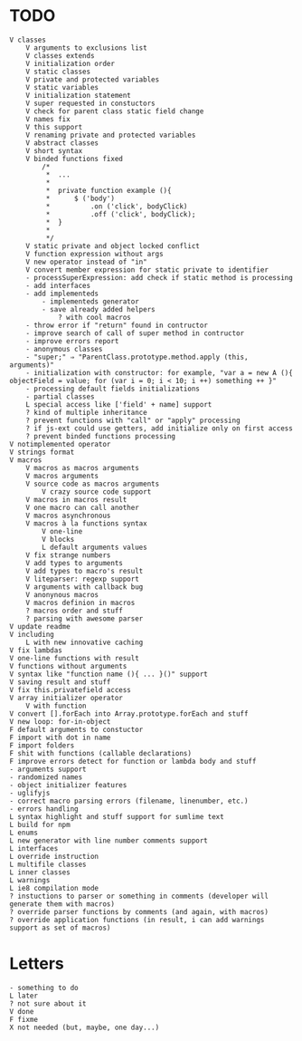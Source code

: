 # TODO
	V classes
		V arguments to exclusions list
		V classes extends
		V initialization order
		V static classes
		V private and protected variables
		V static variables
		V initialization statement
		V super requested in constuctors
		V check for parent class static field change
		V names fix
		V this support
		V renaming private and protected variables
		V abstract classes
		V short syntax
		V binded functions fixed 
			/*
			 * 	...
			 * 	
			 * 	private function example (){
			 *		$ ('body')
			 * 			.on ('click', bodyClick)
			 * 			.off ('click', bodyClick);
			 * 	}
			 * 	
			 */
		V static private and object locked conflict
		V function expression without args
		V new operator instead of "in"
		V convert member expression for static private to identifier
		- processSuperExpression: add check if static method is processing
		- add interfaces
		- add implementeds
			- implementeds generator
			- save already added helpers
				? with cool macros
		- throw error if "return" found in contructor
		- improve search of call of super method in contructor
		- improve errors report
		- anonymous classes
		- "super;" ⇒ "ParentClass.prototype.method.apply (this, arguments)"
		- initialization with constructor: for example, "var a = new A (){ objectField = value; for (var i = 0; i < 10; i ++) something ++ }"
		- processing default fields initializations
		- partial classes
		L special access like ['field' + name] support
		? kind of multiple inheritance
		? prevent functions with "call" or "apply" processing
		? if js-ext could use getters, add initialize only on first access
		? prevent binded functions processing
	V notimplemented operator
	V strings format
	V macros
		V macros as macros arguments
		V macros arguments
		V source code as macros arguments
			V crazy source code support
		V macros in macros result
		V one macro can call another
		V macros asynchronous
		V macros à la functions syntax
			V one-line
			V blocks
			L default arguments values
		V fix strange numbers
		V add types to arguments
		V add types to macro's result
		V liteparser: regexp support
		V arguments with callback bug
		V anonynous macros
		V macros definion in macros
		? macros order and stuff
		? parsing with awesome parser
	V update readme
	V including
		L with new innovative caching
	V fix lambdas
	V one-line functions with result
	V functions without arguments
	V syntax like "function name (){ ... }()" support
	V saving result and stuff
	V fix this.privatefield access
	V array initializer operator
		V with function
	V convert [].forEach into Array.prototype.forEach and stuff
	V new loop: for-in-object
	F default arguments to constuctor
	F import with dot in name
	F import folders
	F shit with functions (callable declarations)
	F improve errors detect for function or lambda body and stuff
	- arguments support
	- randomized names
	- object initializer features
	- uglifyjs
	- correct macro parsing errors (filename, linenumber, etc.)
	- errors handling
	L syntax highlight and stuff support for sumlime text
	L build for npm
	L enums
	L new generator with line number comments support
	L interfaces
	L override instruction
	L multifile classes
	L inner classes
	L warnings
	L ie8 compilation mode
	? instuctions to parser or something in comments (developer will generate them with macros)
	? override parser functions by comments (and again, with macros)
	? override application functions (in result, i can add warnings support as set of macros)

# Letters
	- something to do
	L later
	? not sure about it
	V done
	F fixme
	X not needed (but, maybe, one day...)